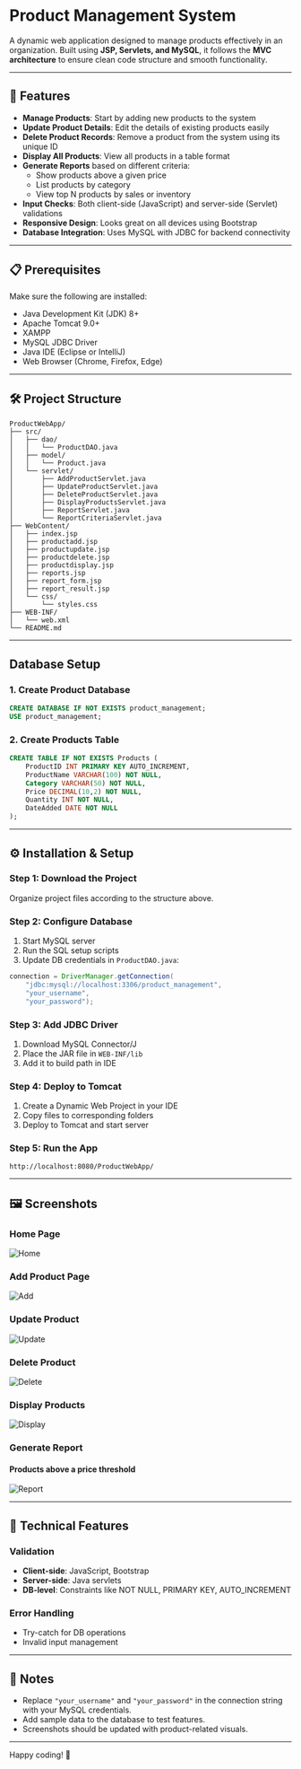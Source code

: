 
# Product Management System

A dynamic web application designed to manage products effectively in an organization. Built using **JSP, Servlets, and MySQL**, it follows the **MVC architecture** to ensure clean code structure and smooth functionality.

---

## 🚀 Features

- **Manage Products**: Start by adding new products to the system  
- **Update Product Details**: Edit the details of existing products easily  
- **Delete Product Records**: Remove a product from the system using its unique ID  
- **Display All Products**: View all products in a table format  
- **Generate Reports** based on different criteria:
  - Show products above a given price  
  - List products by category  
  - View top N products by sales or inventory  
- **Input Checks**: Both client-side (JavaScript) and server-side (Servlet) validations  
- **Responsive Design**: Looks great on all devices using Bootstrap  
- **Database Integration**: Uses MySQL with JDBC for backend connectivity  

---

## 📋 Prerequisites

Make sure the following are installed:

- Java Development Kit (JDK) 8+  
- Apache Tomcat 9.0+  
- XAMPP  
- MySQL JDBC Driver  
- Java IDE (Eclipse or IntelliJ)  
- Web Browser (Chrome, Firefox, Edge)  

---

## 🛠️ Project Structure

```
ProductWebApp/
├── src/
│   ├── dao/
│   │   └── ProductDAO.java
│   ├── model/
│   │   └── Product.java
│   └── servlet/
│       ├── AddProductServlet.java
│       ├── UpdateProductServlet.java
│       ├── DeleteProductServlet.java
│       ├── DisplayProductsServlet.java
│       ├── ReportServlet.java
│       └── ReportCriteriaServlet.java
├── WebContent/
│   ├── index.jsp
│   ├── productadd.jsp
│   ├── productupdate.jsp
│   ├── productdelete.jsp
│   ├── productdisplay.jsp
│   ├── reports.jsp
│   ├── report_form.jsp
│   ├── report_result.jsp
│   └── css/
│       └── styles.css
├── WEB-INF/
│   └── web.xml
└── README.md
```

---

## Database Setup

### 1. Create Product Database

```sql
CREATE DATABASE IF NOT EXISTS product_management;
USE product_management;
```

### 2. Create Products Table

```sql
CREATE TABLE IF NOT EXISTS Products (
    ProductID INT PRIMARY KEY AUTO_INCREMENT,
    ProductName VARCHAR(100) NOT NULL,
    Category VARCHAR(50) NOT NULL,
    Price DECIMAL(10,2) NOT NULL,
    Quantity INT NOT NULL,
    DateAdded DATE NOT NULL
);
```

---

## ⚙️ Installation & Setup

### Step 1: Download the Project  
Organize project files according to the structure above.

### Step 2: Configure Database

1. Start MySQL server  
2. Run the SQL setup scripts  
3. Update DB credentials in `ProductDAO.java`:

```java
connection = DriverManager.getConnection(
    "jdbc:mysql://localhost:3306/product_management",
    "your_username",
    "your_password");
```

### Step 3: Add JDBC Driver

1. Download MySQL Connector/J  
2. Place the JAR file in `WEB-INF/lib`  
3. Add it to build path in IDE  

### Step 4: Deploy to Tomcat

1. Create a Dynamic Web Project in your IDE  
2. Copy files to corresponding folders  
3. Deploy to Tomcat and start server  

### Step 5: Run the App

```
http://localhost:8080/ProductWebApp/
```

---

## 🖼️ Screenshots

### Home Page  
![Home](Sample_Screenshots/Home.png)

### Add Product Page  
![Add](Sample_Screenshots/Add2.png)

### Update Product  
![Update](Sample_Screenshots/Update2.png)

### Delete Product  
![Delete](Sample_Screenshots/Delete2.png)

### Display Products  
![Display](Sample_Screenshots/Display2.png)

### Generate Report  
#### Products above a price threshold  
![Report](Sample_Screenshots/Report1.png)

---

## 🔧 Technical Features

### Validation

- **Client-side**: JavaScript, Bootstrap  
- **Server-side**: Java servlets  
- **DB-level**: Constraints like NOT NULL, PRIMARY KEY, AUTO_INCREMENT  

### Error Handling

- Try-catch for DB operations  
- Invalid input management  

---

## 📌 Notes

- Replace `"your_username"` and `"your_password"` in the connection string with your MySQL credentials.
- Add sample data to the database to test features.
- Screenshots should be updated with product-related visuals.

---

Happy coding! 🚀
